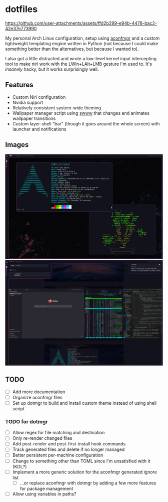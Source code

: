 # dotfiles



https://github.com/user-attachments/assets/ffd2b299-e94b-4478-bac2-42e37e773990



My personal Arch Linux configuration, setup using [aconfmgr](https://github.com/CyberShadow/aconfmgr) and a custom lightweight templating engine written in Python (not because I could make something better than the alternatives, but because I wanted to).

I also got a little distracted and wrote a low-level kernel input intercepting tool to make niri work with the LWin+LAlt+LMB gesture I'm used to. It's _insanely_ hacky, but it works surprisingly well.

## Features
- Custom Niri configuration
- Nvidia support
- Relatively consistent system-wide theming
- Wallpaper manager script using [swww](https://github.com/LGFae/swww) that changes and animates wallpaper transitions
- Custom layer-shell "bar" (though it goes around the whole screen) with launcher and notifications

## Images

![Screenshot](./images/screenshot1.png)
![Screenshot](./images/screenshot2.png)

## TODO
- [ ] Add more documentation
- [ ] Organize aconfmgr files
- [ ] Set up dotmgr to build and install custom theme instead of using shell script

### TODO for dotmgr
- [ ] Allow regex for file matching and destination
- [ ] Only re-render changed files
- [ ] Add post-render and post-first-install hook commands
- [ ] Track generated files and delete if no longer managed
- [ ] Better persistent per-machine configuration
- [ ] Change to something other than TOML since I'm unsatisfied with it (KDL?)
- [ ] Implement a more generic solution for the aconfmgr generated ignore list
  - [ ] ...or replace aconfmgr with dotmgr by adding a few more features for package management
- [ ] Allow using variables in paths?

